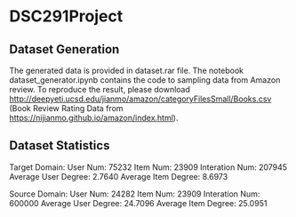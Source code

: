 # DSC291Project

## Dataset Generation
The generated data is provided in dataset.rar file. The notebook dataset_generator.ipynb contains the code to sampling data from Amazon review. To reproduce the result, please download http://deepyeti.ucsd.edu/jianmo/amazon/categoryFilesSmall/Books.csv (Book Review Rating Data from https://nijianmo.github.io/amazon/index.html).

## Dataset Statistics
Target Domain:
User Num: 75232
Item Num: 23909
Interation Num: 207945
Average User Degree: 2.7640
Average Item Degree: 8.6973

Source Domain:
User Num: 24282
Item Num: 23909
Interation Num: 600000
Average User Degree: 24.7096
Average Item Degree: 25.0951
